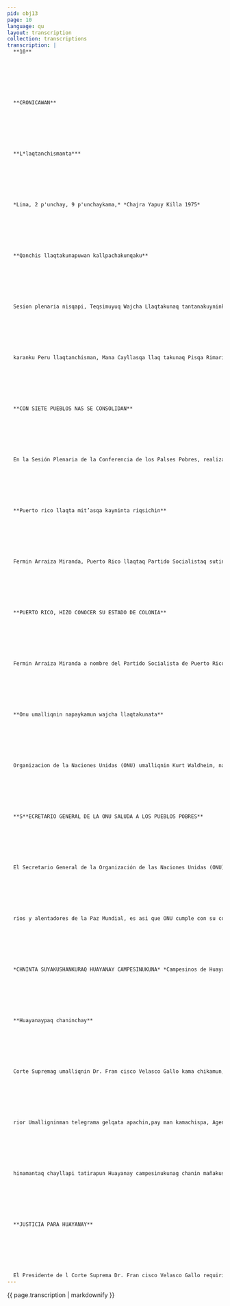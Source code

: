 ```yaml
---
pid: obj13
page: 10
language: qu
layout: transcription
collection: transcriptions
transcription: |
  **10**
  
  
  
  
  
  
  
  **CRONICAWAN**
  
  
  
  
  
  
  
  **L*laqtanchismanta***
  
  
  
  
  
  
  
  *Lima, 2 p'unchay, 9 p'unchaykama,* *Chajra Yapuy Killa 1975*
  
  
  
  
  
  
  
  **Qanchis llaqtakunapuwan kallpachakunqaku**
  
  
  
  
  
  
  
  Sesion plenaria nisqapi, Teqsimuyuq Wajcha Llaqtakunaq tantanakuyninkupi kay Lima llagtanchispi, ganchis llaq takunapuwan kallpacha kun, paykunan allin chas kisga kaśhanku, chay ray ku Canciller De la FloValle Pisga ñigen Rimana kuypa llagtanku sutinp hamug runakunaman na paykuyninta mast'arirar Paykunan mink'asqa
  
  
  
  
  
  
  
  karanku Peru llaqtanchisman, Mana Cayllasqa llaq takunaq Pisqa Rimariyninman, paykunan kashanku Panama, Mozambique Guomea Bisau, Cabo Ver de, Sao Tome, Principe Republica Popular Demo cratica de Viet Nam de Sur, Republica Popular Democratica de Corea llaq takuna. Kikillantagmi iska Ilaqtakuna arariwananku paq kashanku Lima llaqta pi, paykunan Hawinchayungaku imaynatas Teqsimuyuq Wajcha Llaqtakun gespiyninta ñawpechishanku. Kay iskay llaqtakunan kashanku: Granada, El Sa vador llagtakuna.
  
  
  
  
  
  
  
  **CON SIETE PUEBLOS NAS SE CONSOLIDAN**
  
  
  
  
  
  
  
  En la Sesión Plenaria de la Conferencia de los Palses Pobres, realizada en la ciudad de Lima, siete pas ses fueron aceptados en el seno de ella, siendo bien recibidos y saludados po Canciller De la Flo Valle a nombre de la Conferencia de los Palses Pobres. Ellos fueron invitados al Perû para asistir a la V Conferencia de los Paises No Alineados, estos paises son: Panamá, Mozambi que, Guinea Bisau, Cabo Verde, Sao Tome, Princi pe, Repüblica Popular Democrática de Viet Nam de Sur,República Popular Democrática de Corea. También se encuentrar en la ciudad de Lima lo delegados de dos paise visitantes, ellos se encuentran en calidad de observadores de como avanzan los Pueblos Pobres en su Liberación. Estos dos passes son: Granada y El Salvador.
  
  
  
  
  
  
  
  **Puerto rico llaqta mit’asqa kayninta riqsichin**
  
  
  
  
  
  
  
  Fermin Arraiza Miranda, Puerto Rico llaqtaq Partido Socialistaq sutinpi Cmink’akun lliw wajcha llaqtakunata, paykunaman yanapanankupag llaqtankug gespechiyninpi. Pay tapukuwanchismi Peru llaqtan chisman, mink’asqa kagtin Wajcha Llagtakunaq Hatun Tantanakuynin man, maypin rigsichiran Puerto Ricc llagtaq mit’asqa kasqanta, imperialismo norteamericano atipayninwan. Chay tantakuypi Arraiza Miranda niran: "Puerto Rico llagta chayyk norteamericano imperialistakunaman wajcha llagtakunaq mit'ayta mast'arisqanku rayku". Yapamullantaq kallpachay mañakuyninpi, "NO AL sutiyug llagtakunan, kikillantagmi huchananku imperialistakunaman, hinamantaq yanapa nallankutagmi lliw llaqtakunaq Libera cion Nacional gespechiyninpi". su Liberación Nacional".
  
  
  
  
  
  
  
  **PUERTO RICO, HIZO CONOCER SU ESTADO DE COLONIA**
  
  
  
  
  
  
  
  Fermin Arraiza Miranda a nombre del Partido Socialista de Puerto Rico pidió ayuda a todos los paises Pobres, para que estos presten su ayuda a la Liberación de ese pass El llegó al Perú en calidad de invitado a la Conferencia de los Paises Subdesarrollados, en donde dio a conocer el estado de colonia a la quse encuentran postrados por capriche del imperialismo norteamericano. En dicha Conferencia manifestó: "El Pueblo de Puerto Rico detesta a imperialismo norteamericano quienes extienden la humillación de los pueblos". Agregó en su pedido de ayuda, "También los pueblos suscritos en los NO AL deben de recusar al imperialismo y también ayudar a los pueblos en) su Liberación Nacional".
  
  
  
  
  
  
  
  **Onu umalliqnin napaykamun wajcha llaqtakunata**
  
  
  
  
  
  
  
  Organizacion de la Naciones Unidas (ONU) umalliqnin Kurt Waldheim, napaykuyninta apachimun gelqapi, Mana Cayllasqa Llaqtakunaq kay Lima llaqtanchispi Pis qa Rimrivinmn Chay qelqatan hawinchakuran ONU arariwaq Wiragocha Abdurihanin siminpi, paymi kay Hatun Tantanakuypi kashan Napaykuyninpi nin: "Wajcha llagtakunan ima pachapipas allinta kallpacharanku tegsimuyunchispi llagtakunag gasi tiyaynin ta, paykuna raykun ONL kamachiyninta allinta naw pachikuran", yapamullantaq —"Tukuy yuyuaychas qankutan sumaqta gespichichunku llagtakunag allin kawsaynin rayku"— Kikillantagmi napaykuyninta Peru llaqtaman apachimuran kamachiqnin chispaqwan, llata mink’akuyta masichasganku, nillantaq "Peru suyun, llaqtakunag gasi tiyayninta wallawisankunawan yanaparanku Medio Orientipi hina". Nillantag, manaragmi ONU atinchu armamentismo pisiyachiyta, nispa.
  
  
  
  
  
  
  
  **S**ECRETARIO GENERAL DE LA ONU SALUDA A LOS PUEBLOS POBRES**
  
  
  
  
  
  
  
  El Secretario General de la Organización de las Naciones Unidas (ONU) Kurt Waldheim, envió un mensaje de saludo a la V Conferencia de los Paises No 1. Alineados, realizado en la ciudad de Lima. Dicho mensaje fue leido por el Sr.Abdurihanin delegado de la ONU antla reunión de los Paises Pobres. En su saludo dice: "Er todo momento los Países Pobres fueron los deposita
  
  
  
  
  
  
  
  rios y alentadores de la Paz Mundial, es asi que ONU cumple con su come tido", agregando luege "Invoco, a que las conclusiones a arribar contribu yan a la Paz de los pueblos". De igual modo hize extensivo su saludo a pueblo y Gobierno de Perú, por contribuir a li solidaridad de los pueblos suplementando "El Peru contribuyó siempre a la Paz Mundial, demostrando con la ayuda militar en el Medio Oriente“ Enfatizó de que la ONU todavía no pueda retener la carrera armamentista.
  
  
  
  
  
  
  
  *CHNINTA SUYAKUSHANKURAQ HUAYANAY CAMPESINUKUNA* *Campesinos de Huayanay, esperan justicia.*
  
  
  
  
  
  
  
  **Huayanaypaq chaninchay**
  
  
  
  
  
  
  
  Corte Supremag umalliqnin Dr. Fran cisco Velasco Gallo kama chikamun, Huayanay llaqtamanta Hawinchqta Agente Fiscalman, usqhaylla “Caso Huayanay" nisqe ñawinchayninmanta riqsichinanpaq. Chaypagmi kikinpuni iskay chunka pisqayuq p’unchaypi kay killa puris ganchispi, Dr. Hector Cha vez Campos Ruaman, Huancavelica Corte Supe
  
  
  
  
  
  
  
  rior Umalligninman telegrama gelqata apachin,pay man kamachispa, Agente Fiscal Suplentiman Juan P. Almeyda Gron yuyaychinanpag, Huayanaypa hawinchasganta Hawpachinanpag, hinamantaq cha ninchay puririnanpaq. Nawpaqtaraq Huancavelicaq taripagnin. Huaya naymanta pusaq campes nukuna carcilpi kasganku ta rigsichiran, "runaq wa nuyninmanta ch'atasqa",
  
  
  
  
  
  
  
  hinamantaq chayllapi tatirapun Huayanay campesinukunag chanin mañakus gankuta, chay rayku Corte Supremag umalliqnin, us ghaylla Huayanaypa cha nin mañakusgankuta nawpachinankupag kamachikamushan.
  
  
  
  
  
  
  
  **JUSTICIA PARA HUAYANAY**
  
  
  
  
  
  
  
  El Presidente de l Corte Suprema Dr. Fran cisco Velasco Gallo requirió al Agente Fiscal respec to al "Caso Huayanay para que esté dé a conocer su dictamen. Es asf que él envió el dia 25 del pte. mes un telegrama dirigido al Dr. Héctor Châvez Campos Rua Presidente de la Corte Superior de Huancavelica,para que él recuerde a Agente Fiscal Suplente Juan P. Almeyda Girón er emitir su dictamen referente a Huayanay, asi se estará acelerando la justicia. Anteriormente el Juez de Huancavelica dio conocer del encarcelamiento de ocho campesinos inculpados de "homicidic de un hombre", pero tode quedó ahí, estancandosla petición de justicia de los campesinos de Huaye nay, de ahi que el Pres dente de la Corte Supremt ordene la pronta celeridad de la situación judicial de la Comunidad de Huaya nay, quienes exigen justicia
---
```


{{ page.transcription | markdownify }}
